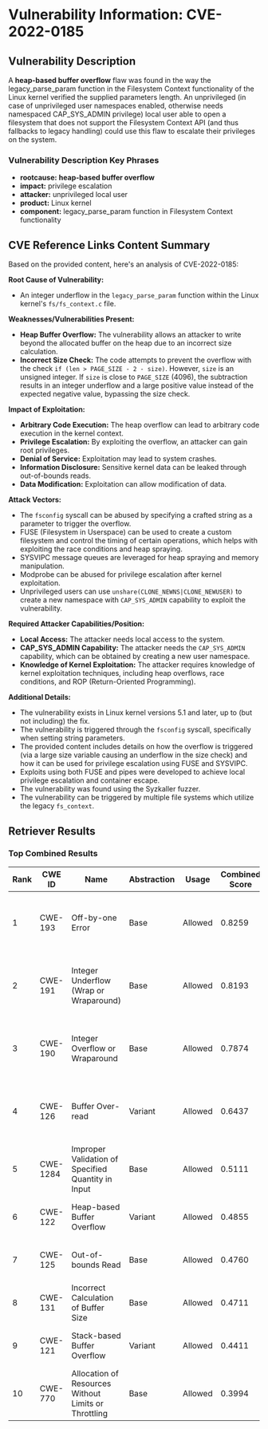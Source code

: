 # Vulnerability Information: CVE-2022-0185

## Vulnerability Description
A **heap-based buffer overflow** flaw was found in the way the legacy_parse_param function in the Filesystem Context functionality of the Linux kernel verified the supplied parameters length. An unprivileged (in case of unprivileged user namespaces enabled, otherwise needs namespaced CAP_SYS_ADMIN privilege) local user able to open a filesystem that does not support the Filesystem Context API (and thus fallbacks to legacy handling) could use this flaw to escalate their privileges on the system.

### Vulnerability Description Key Phrases
- **rootcause:** **heap-based buffer overflow**
- **impact:** privilege escalation
- **attacker:** unprivileged local user
- **product:** Linux kernel
- **component:** legacy_parse_param function in Filesystem Context functionality

## CVE Reference Links Content Summary
Based on the provided content, here's an analysis of CVE-2022-0185:

**Root Cause of Vulnerability:**

- An integer underflow in the `legacy_parse_param` function within the Linux kernel's `fs/fs_context.c` file.

**Weaknesses/Vulnerabilities Present:**
- **Heap Buffer Overflow:** The vulnerability allows an attacker to write beyond the allocated buffer on the heap due to an incorrect size calculation.
- **Incorrect Size Check:** The code attempts to prevent the overflow with the check `if (len > PAGE_SIZE - 2 - size)`. However, `size` is an unsigned integer. If `size` is close to `PAGE_SIZE` (4096), the subtraction results in an integer underflow and a large positive value instead of the expected negative value, bypassing the size check.

**Impact of Exploitation:**

- **Arbitrary Code Execution:** The heap overflow can lead to arbitrary code execution in the kernel context.
- **Privilege Escalation:**  By exploiting the overflow, an attacker can gain root privileges.
- **Denial of Service:**  Exploitation may lead to system crashes.
- **Information Disclosure:** Sensitive kernel data can be leaked through out-of-bounds reads.
- **Data Modification:**  Exploitation can allow modification of data.

**Attack Vectors:**

- The `fsconfig` syscall can be abused by specifying a crafted string as a parameter to trigger the overflow.
- FUSE (Filesystem in Userspace) can be used to create a custom filesystem and control the timing of certain operations, which helps with exploiting the race conditions and heap spraying.
- SYSVIPC message queues are leveraged for heap spraying and memory manipulation.
- Modprobe can be abused for privilege escalation after kernel exploitation.
- Unprivileged users can use `unshare(CLONE_NEWNS|CLONE_NEWUSER)` to create a new namespace with `CAP_SYS_ADMIN` capability to exploit the vulnerability.

**Required Attacker Capabilities/Position:**

- **Local Access:** The attacker needs local access to the system.
- **CAP_SYS_ADMIN Capability:** The attacker needs the `CAP_SYS_ADMIN` capability, which can be obtained by creating a new user namespace.
- **Knowledge of Kernel Exploitation:** The attacker requires knowledge of kernel exploitation techniques, including heap overflows, race conditions, and ROP (Return-Oriented Programming).

**Additional Details:**
- The vulnerability exists in Linux kernel versions 5.1 and later, up to (but not including) the fix.
- The vulnerability is triggered through the `fsconfig` syscall, specifically when setting string parameters.
- The provided content includes details on how the overflow is triggered (via a large size variable causing an underflow in the size check) and how it can be used for privilege escalation using FUSE and SYSVIPC.
- Exploits using both FUSE and pipes were developed to achieve local privilege escalation and container escape.
- The vulnerability was found using the Syzkaller fuzzer.
- The vulnerability can be triggered by multiple file systems which utilize the legacy `fs_context`.

## Retriever Results

### Top Combined Results

| Rank | CWE ID | Name | Abstraction | Usage | Combined Score | Retrievers | Individual Scores |
|------|--------|------|-------------|-------|---------------|------------|-------------------|
| 1 | CWE-193 | Off-by-one Error | Base | Allowed | 0.8259 | dense, sparse, graph | dense: 0.587, sparse: 0.352, graph: 0.926 |
| 2 | CWE-191 | Integer Underflow (Wrap or Wraparound) | Base | Allowed | 0.8193 | dense, sparse, graph | dense: 0.581, sparse: 0.545, graph: 0.607 |
| 3 | CWE-190 | Integer Overflow or Wraparound | Base | Allowed | 0.7874 | dense, sparse, graph | dense: 0.601, sparse: 0.380, graph: 0.753 |
| 4 | CWE-126 | Buffer Over-read | Variant | Allowed | 0.6437 | dense, sparse, graph | dense: 0.606, sparse: 0.331, graph: 0.572 |
| 5 | CWE-1284 | Improper Validation of Specified Quantity in Input | Base | Allowed | 0.5111 | sparse, graph | sparse: 0.358, graph: 0.857 |
| 6 | CWE-122 | Heap-based Buffer Overflow | Variant | Allowed | 0.4855 | dense, sparse | dense: 0.628, sparse: 0.370 |
| 7 | CWE-125 | Out-of-bounds Read | Base | Allowed | 0.4760 | dense, sparse | dense: 0.553, sparse: 0.349 |
| 8 | CWE-131 | Incorrect Calculation of Buffer Size | Base | Allowed | 0.4711 | dense, sparse | dense: 0.557, sparse: 0.336 |
| 9 | CWE-121 | Stack-based Buffer Overflow | Variant | Allowed | 0.4411 | dense, sparse | dense: 0.576, sparse: 0.331 |
| 10 | CWE-770 | Allocation of Resources Without Limits or Throttling | Base | Allowed | 0.3994 | sparse, graph | sparse: 0.341, graph: 0.572 |

